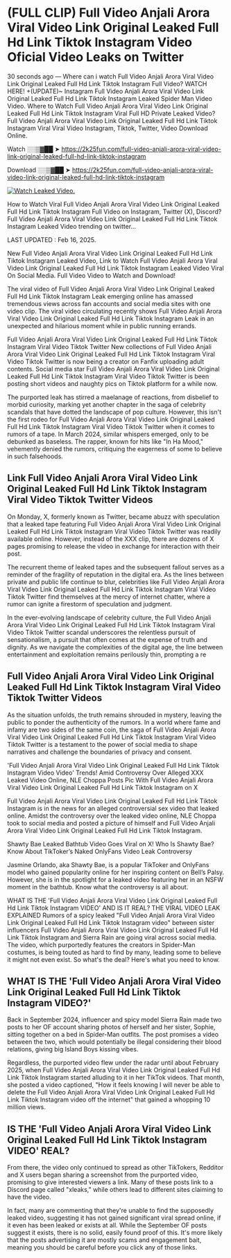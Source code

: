 # (FULL CLIP) Full Video Anjali Arora Viral Video Link Original Leaked Full Hd Link Tiktok Instagram Video Oficial Video Leaks on Twitter

30 seconds ago — Where can i watch Full Video Anjali Arora Viral Video Link Original Leaked Full Hd Link Tiktok Instagram Full Video? WATCH HERE! +(UPDATE)~ Instagram Full Video Anjali Arora Viral Video Link Original Leaked Full Hd Link Tiktok Instagram Leaked Spider Man Video Video. Where to Watch Full Video Anjali Arora Viral Video Link Original Leaked Full Hd Link Tiktok Instagram Viral Full HD Private Leaked Video? Full Video Anjali Arora Viral Video Link Original Leaked Full Hd Link Tiktok Instagram Viral Viral Video Instagram, Tiktok, Twitter, Video Download Online.

Watch ░░▒▓██ ➤ https://2k25fun.com/full-video-anjali-arora-viral-video-link-original-leaked-full-hd-link-tiktok-instagram

Download ░░▒▓██ ➤ https://2k25fun.com/full-video-anjali-arora-viral-video-link-original-leaked-full-hd-link-tiktok-instagram

[![Watch Leaked Video.](https://miro.medium.com/v2/resize:fit:828/format:webp/1*cilzJN44JGOrTw9NJCrNHA.gif "Watch Leaked Video")](https://2k25fun.com/full-video-anjali-arora-viral-video-link-original-leaked-full-hd-link-tiktok-instagram)

How to Watch Viral Full Video Anjali Arora Viral Video Link Original Leaked Full Hd Link Tiktok Instagram Full Video on Instagram, Twitter (X), Discord? Full Video Anjali Arora Viral Video Link Original Leaked Full Hd Link Tiktok Instagram Leaked Video trending on twitter...

LAST UPDATED : Feb 16, 2025.

New Full Video Anjali Arora Viral Video Link Original Leaked Full Hd Link Tiktok Instagram Leaked Video, Link to Watch Full Video Anjali Arora Viral Video Link Original Leaked Full Hd Link Tiktok Instagram Leaked Video Viral On Social Media. Full Video Video to Watch and Download!

The viral video of Full Video Anjali Arora Viral Video Link Original Leaked Full Hd Link Tiktok Instagram Leak emerging online has amassed tremendous views across fan accounts and social media sites with one video clip. The viral video circulating recently shows Full Video Anjali Arora Viral Video Link Original Leaked Full Hd Link Tiktok Instagram Leak in an unexpected and hilarious moment while in public running errands.

Full Video Anjali Arora Viral Video Link Original Leaked Full Hd Link Tiktok Instagram Viral Video Tiktok Twitter New collections of Full Video Anjali Arora Viral Video Link Original Leaked Full Hd Link Tiktok Instagram Viral Video Tiktok Twitter is now being a creator on Fanfix uploading adult contents. Social media star Full Video Anjali Arora Viral Video Link Original Leaked Full Hd Link Tiktok Instagram Viral Video Tiktok Twitter is been posting short videos and naughty pics on Tiktok platform for a while now.

The purported leak has stirred a maelanage of reactions, from disbelief to morbid curiosity, marking yet another chapter in the saga of celebrity scandals that have dotted the landscape of pop culture. However, this isn't the first rodeo for Full Video Anjali Arora Viral Video Link Original Leaked Full Hd Link Tiktok Instagram Viral Video Tiktok Twitter when it comes to rumors of a tape. In March 2024, similar whispers emerged, only to be debunked as baseless. The rapper, known for hits like "In Ha Mood," vehemently denied the rumors, critiquing the eagerness of some to believe in such falsehoods.

## Link Full Video Anjali Arora Viral Video Link Original Leaked Full Hd Link Tiktok Instagram Viral Video Tiktok Twitter Videos

On Monday, X, formerly known as Twitter, became abuzz with speculation that a leaked tape featuring Full Video Anjali Arora Viral Video Link Original Leaked Full Hd Link Tiktok Instagram Viral Video Tiktok Twitter was readily available online. However, instead of the XXX clip, there are dozens of X pages promising to release the video in exchange for interaction with their post.

The recurrent theme of leaked tapes and the subsequent fallout serves as a reminder of the fragility of reputation in the digital era. As the lines between private and public life continue to blur, celebrities like Full Video Anjali Arora Viral Video Link Original Leaked Full Hd Link Tiktok Instagram Viral Video Tiktok Twitter find themselves at the mercy of internet chatter, where a rumor can ignite a firestorm of speculation and judgment.

In the ever-evolving landscape of celebrity culture, the Full Video Anjali Arora Viral Video Link Original Leaked Full Hd Link Tiktok Instagram Viral Video Tiktok Twitter scandal underscores the relentless pursuit of sensationalism, a pursuit that often comes at the expense of truth and dignity. As we navigate the complexities of the digital age, the line between entertainment and exploitation remains perilously thin, prompting a re

##  Full Video Anjali Arora Viral Video Link Original Leaked Full Hd Link Tiktok Instagram Viral Video Tiktok Twitter Videos

As the situation unfolds, the truth remains shrouded in mystery, leaving the public to ponder the authenticity of the rumors. In a world where fame and infamy are two sides of the same coin, the saga of Full Video Anjali Arora Viral Video Link Original Leaked Full Hd Link Tiktok Instagram Viral Video Tiktok Twitter is a testament to the power of social media to shape narratives and challenge the boundaries of privacy and consent.

'Full Video Anjali Arora Viral Video Link Original Leaked Full Hd Link Tiktok Instagram Video Video' Trends! Amid Controversy Over Alleged XXX Leaked Video Online, NLE Choppa Posts Pic With Full Video Anjali Arora Viral Video Link Original Leaked Full Hd Link Tiktok Instagram on X

Full Video Anjali Arora Viral Video Link Original Leaked Full Hd Link Tiktok Instagram is in the news for an alleged controversial sex video that leaked online. Amidst the controversy over the leaked video online, NLE Choppa took to social media and posted a picture of himself and Full Video Anjali Arora Viral Video Link Original Leaked Full Hd Link Tiktok Instagram.

Shawty Bae Leaked Bathtub Video Goes Viral on X! Who Is Shawty Bae? Know About TikToker’s Naked OnlyFans Video Leak Controversy

Jasmine Orlando, aka Shawty Bae, is a popular TikToker and OnlyFans model who gained popularity online for her inspiring content on Bell’s Palsy. However, she is in the spotlight for a leaked video featuring her in an NSFW moment in the bathtub. Know what the controversy is all about.

WHAT IS THE 'Full Video Anjali Arora Viral Video Link Original Leaked Full Hd Link Tiktok Instagram VIDEO' AND IS IT REAL? THE VIRAL VIDEO LEAK EXPLAINED Rumors of a spicy leaked "Full Video Anjali Arora Viral Video Link Original Leaked Full Hd Link Tiktok Instagram video" between sister influencers Full Video Anjali Arora Viral Video Link Original Leaked Full Hd Link Tiktok Instagram and Sierra Rain are going viral across social media. The video, which purportedly features the creators in Spider-Man costumes, is being touted as hard to find by many, leading some to believe it might not even exist. So what's the deal? Here's what you need to know.

## WHAT IS THE 'Full Video Anjali Arora Viral Video Link Original Leaked Full Hd Link Tiktok Instagram VIDEO?'

Back in September 2024, influencer and spicy model Sierra Rain made two posts to her OF account sharing photos of herself and her sister, Sophie, sitting together on a bed in Spider-Man outfits. The post promises a video between the two, which would potentially be illegal considering their blood relations, giving big Island Boys kissing vibes.

Regardless, the purported video flew under the radar until about February 2025, when Full Video Anjali Arora Viral Video Link Original Leaked Full Hd Link Tiktok Instagram started alluding to it in her TikTok videos. That month, she posted a video captioned, "How it feels knowing I will never be able to delete the Full Video Anjali Arora Viral Video Link Original Leaked Full Hd Link Tiktok Instagram video off the internet" that gained a whopping 10 million views.

## IS THE 'Full Video Anjali Arora Viral Video Link Original Leaked Full Hd Link Tiktok Instagram VIDEO' REAL?

From there, the video only continued to spread as other TikTokers, Redditor and X users began sharing a screenshot from the purported video, promising to give interested viewers a link. Many of these posts link to a Discord page called "xleaks," while others lead to different sites claiming to have the video.

In fact, many are commenting that they're unable to find the supposedly leaked video, suggesting it has not gained significant viral spread online, if it even has been leaked or exists at all. While the September OF posts suggest it exists, there is no solid, easily found proof of this. It's more likely that the posts advertising it are mostly scams and engagement bait, meaning you should be careful before you click any of those links.
